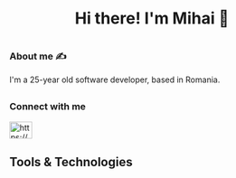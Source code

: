 ### <h1 align="center"> Hi there! I'm Mihai 👋 </h1>

# <h3 align="left"> About me ✍️ </h3> ##
<p align="left">I'm a 25-year old software developer, based in Romania. </p>
<!--   who likes to build new projects using different technologies. Fast learner. I enjoy the process of studying about anything that I need in order to solve a problem. -->


## <h3 align="left">Connect with me</h3>
<p align="left">
<a href="https://www.linkedin.com/in/mihaibalaur/" target="blank"><img align="center" src="https://raw.githubusercontent.com/rahuldkjain/github-profile-readme-generator/master/src/images/icons/Social/linked-in-alt.svg" alt="https://www.linkedin.com/in/mihaibalaur/" height="30" width="40" /></a>
</p>


## Tools & Technologies

<!--
**mihaibalaur/mihaibalaur** is a ✨ _special_ ✨ repository because its `README.md` (this file) appears on your GitHub profile.




Here are some ideas to get you started:

- 🔭 I’m currently working on ...
- 🌱 I’m currently learning ...
- 👯 I’m looking to collaborate on ...
- 🤔 I’m looking for help with ...
- 💬 Ask me about ...
- 📫 How to reach me: ...
- 😄 Pronouns: ...
- ⚡ Fun fact
-->
